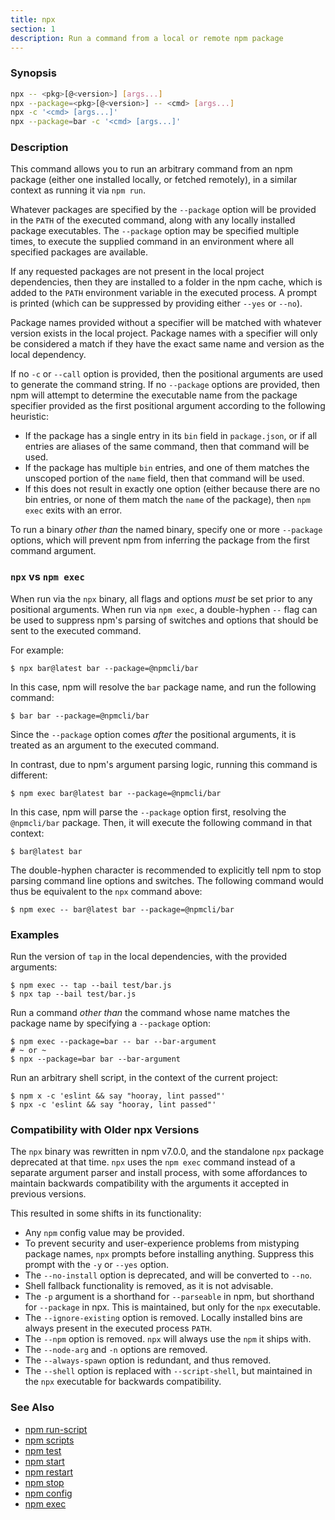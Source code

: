 ```yaml
---
title: npx
section: 1
description: Run a command from a local or remote npm package
---
```


### Synopsis

```bash
npx -- <pkg>[@<version>] [args...]
npx --package=<pkg>[@<version>] -- <cmd> [args...]
npx -c '<cmd> [args...]'
npx --package=bar -c '<cmd> [args...]'
```

### Description

This command allows you to run an arbitrary command from an npm package
(either one installed locally, or fetched remotely), in a similar context
as running it via `npm run`.

Whatever packages are specified by the `--package` option will be
provided in the `PATH` of the executed command, along with any locally
installed package executables.  The `--package` option may be
specified multiple times, to execute the supplied command in an environment
where all specified packages are available.

If any requested packages are not present in the local project
dependencies, then they are installed to a folder in the npm cache, which
is added to the `PATH` environment variable in the executed process.  A
prompt is printed (which can be suppressed by providing either `--yes` or
`--no`).

Package names provided without a specifier will be matched with whatever
version exists in the local project.  Package names with a specifier will
only be considered a match if they have the exact same name and version as
the local dependency.

If no `-c` or `--call` option is provided, then the positional arguments
are used to generate the command string.  If no `--package` options
are provided, then npm will attempt to determine the executable name from
the package specifier provided as the first positional argument according
to the following heuristic:

- If the package has a single entry in its `bin` field in `package.json`,
  or if all entries are aliases of the same command, then that command
  will be used.
- If the package has multiple `bin` entries, and one of them matches the
  unscoped portion of the `name` field, then that command will be used.
- If this does not result in exactly one option (either because there are
  no bin entries, or none of them match the `name` of the package), then
  `npm exec` exits with an error.

To run a binary _other than_ the named binary, specify one or more
`--package` options, which will prevent npm from inferring the package from
the first command argument.

### `npx` vs `npm exec`

When run via the `npx` binary, all flags and options *must* be set prior to
any positional arguments.  When run via `npm exec`, a double-hyphen `--`
flag can be used to suppress npm's parsing of switches and options that
should be sent to the executed command.

For example:

```
$ npx bar@latest bar --package=@npmcli/bar
```

In this case, npm will resolve the `bar` package name, and run the
following command:

```
$ bar bar --package=@npmcli/bar
```

Since the `--package` option comes _after_ the positional arguments, it is
treated as an argument to the executed command.

In contrast, due to npm's argument parsing logic, running this command is
different:

```
$ npm exec bar@latest bar --package=@npmcli/bar
```

In this case, npm will parse the `--package` option first, resolving the
`@npmcli/bar` package.  Then, it will execute the following command in that
context:

```
$ bar@latest bar
```

The double-hyphen character is recommended to explicitly tell npm to stop
parsing command line options and switches.  The following command would
thus be equivalent to the `npx` command above:

```
$ npm exec -- bar@latest bar --package=@npmcli/bar
```

### Examples

Run the version of `tap` in the local dependencies, with the provided
arguments:

```
$ npm exec -- tap --bail test/bar.js
$ npx tap --bail test/bar.js
```

Run a command _other than_ the command whose name matches the package name
by specifying a `--package` option:

```
$ npm exec --package=bar -- bar --bar-argument
# ~ or ~
$ npx --package=bar bar --bar-argument
```

Run an arbitrary shell script, in the context of the current project:

```
$ npm x -c 'eslint && say "hooray, lint passed"'
$ npx -c 'eslint && say "hooray, lint passed"'
```

### Compatibility with Older npx Versions

The `npx` binary was rewritten in npm v7.0.0, and the standalone `npx`
package deprecated at that time.  `npx` uses the `npm exec`
command instead of a separate argument parser and install process, with
some affordances to maintain backwards compatibility with the arguments it
accepted in previous versions.

This resulted in some shifts in its functionality:

- Any `npm` config value may be provided.
- To prevent security and user-experience problems from mistyping package
  names, `npx` prompts before installing anything.  Suppress this
  prompt with the `-y` or `--yes` option.
- The `--no-install` option is deprecated, and will be converted to `--no`.
- Shell fallback functionality is removed, as it is not advisable.
- The `-p` argument is a shorthand for `--parseable` in npm, but shorthand
  for `--package` in npx.  This is maintained, but only for the `npx`
  executable.
- The `--ignore-existing` option is removed.  Locally installed bins are
  always present in the executed process `PATH`.
- The `--npm` option is removed.  `npx` will always use the `npm` it ships
  with.
- The `--node-arg` and `-n` options are removed.
- The `--always-spawn` option is redundant, and thus removed.
- The `--shell` option is replaced with `--script-shell`, but maintained
  in the `npx` executable for backwards compatibility.

### See Also

* [npm run-script](/commands/npm-run-script)
* [npm scripts](/using-npm/scripts)
* [npm test](/commands/npm-test)
* [npm start](/commands/npm-start)
* [npm restart](/commands/npm-restart)
* [npm stop](/commands/npm-stop)
* [npm config](/commands/npm-config)
* [npm exec](/commands/npm-exec)
